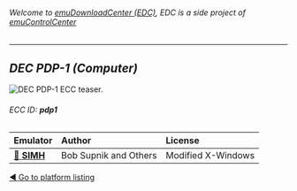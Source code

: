 ###### Welcome to [emuDownloadCenter (EDC)](https://github.com/PhoenixInteractiveNL/emuDownloadCenter/wiki/), EDC is a side project of [emuControlCenter](https://github.com/PhoenixInteractiveNL/emuControlCenter/wiki/)
***
## _DEC PDP-1 (Computer)_
![](https://raw.githubusercontent.com/wiki/PhoenixInteractiveNL/emuDownloadCenter/images_platform/ecc_pdp1_teaser.png "DEC PDP-1 ECC teaser.")
###### ECC ID: **pdp1**

| Emulator   | Author      | License     |
|:-----------|:------------|:------------|
| [:file_folder: **SIMH**](https://github.com/PhoenixInteractiveNL/emuDownloadCenter/wiki/Emulator-simh#menu) | Bob Supnik and Others | Modified X-Windows |

[:arrow_backward: Go to platform listing](https://github.com/PhoenixInteractiveNL/emuDownloadCenter/wiki/EDC-Platform-List)
